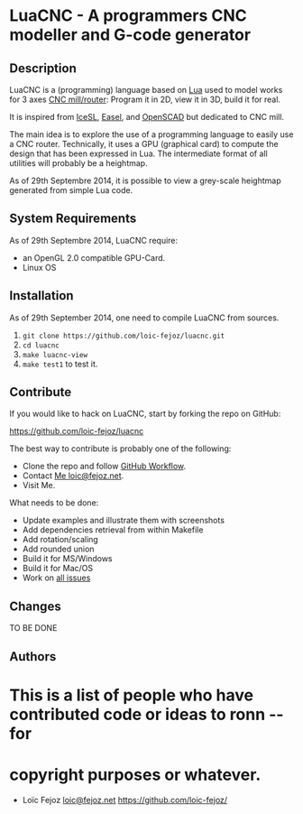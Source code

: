 LuaCNC - A programmers CNC modeller and G-code generator
========================================================

## Description

LuaCNC is a (programming) language based on [Lua](http://www.lua.org/) used to model works for 3 axes [CNC mill/router](http://en.wikipedia.org/wiki/CNC_router):
Program it in 2D, view it in 3D, build it for real.

It is inspired from [IceSL](http://webloria.loria.fr/~slefebvr/icesl/), [Easel](http://www.easel.com/), and [OpenSCAD](http://www.openscad.org)  but dedicated to CNC mill.

The main idea is to explore the use of a programming language to easily use a CNC router.
Technically, it uses a GPU (graphical card) to compute the design that has been expressed in Lua.
The intermediate format of all utilities will probably be a heightmap.

As of 29th Septembre 2014, it is possible to view a grey-scale heightmap generated from simple Lua code.


## System Requirements

As of 29th Septembre 2014, LuaCNC require:

- an OpenGL 2.0 compatible GPU-Card.
- Linux OS

## Installation

As of 29th September 2014, one need to compile LuaCNC from sources.

1. `git clone https://github.com/loic-fejoz/luacnc.git`
2. `cd luacnc`
3. `make luacnc-view`
5. `make test1` to test it.

## Contribute

If you would like to hack on LuaCNC, start by forking the repo on GitHub:

https://github.com/loic-fejoz/luacnc

The best way to contribute is probably one of the following:

* Clone the repo and follow [GitHub Workflow](https://guides.github.com/introduction/flow/index.html).
* Contact [Me <loic@fejoz.net>](mailto:loic@fejoz.net).
* Visit Me.

What needs to be done:

* Update examples and illustrate them with screenshots
* Add dependencies retrieval from within Makefile
* Add rotation/scaling
* Add rounded union
* Build it for MS/Windows
* Build it for Mac/OS
* Work on [all issues](https://github.com/loic-fejoz/luacnc/issues)


## Changes

TO BE DONE

## Authors

# This is a list of people who have contributed code or ideas to ronn -- for
# copyright purposes or whatever.

* Loïc Fejoz <loic@fejoz.net> <https://github.com/loic-fejoz/>